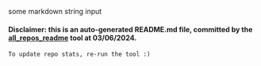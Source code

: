 some markdown string input
#### Disclaimer: this is an auto-generated README.md file, committed by the [all_repos_readme](https://github.com/uryyakir/all-repos-readme) tool at 03/06/2024.
    To update repo stats, re-run the tool :)